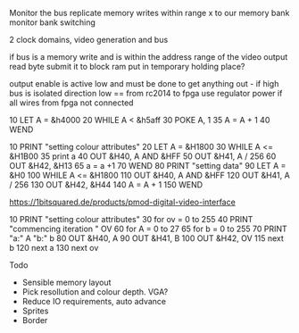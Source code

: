 Monitor the bus
replicate memory writes within range x to our memory bank
monitor bank switching

2 clock domains, video generation and bus

if bus
    is a memory write
    and is within the address range of the video output
    read byte
    submit it to block ram
    put in temporary holding place?


output enable is active low and must be done to get anything out - if high bus is isolated
direction low == from rc2014 to fpga
use regulator power if all wires from fpga not connected



10 LET A = &h4000
20 WHILE A < &h5aff
30 POKE A, 1
35 A = A + 1
40 WEND


10 PRINT "setting colour attributes"
20 LET A = &H1800
30 WHILE A <= &H1B00
35 print a
40 OUT &H40, A AND &HFF
50 OUT &H41, A / 256
60 OUT &H42, &H13
65 a = a +1
70 WEND
80 PRINT "setting data"
90 LET A = &H0
100 WHILE A <= &H1800
110 OUT &H40, A AND &HFF
120 OUT &H41, A / 256
130 OUT &H42, &H44
140 A = A + 1
150 WEND

https://1bitsquared.de/products/pmod-digital-video-interface


10 PRINT "setting colour attributes"
30 for ov = 0 to 255
40 PRINT "commencing iteration " OV
60 for A = 0 to 27
65 for b = 0 to 255
70 PRINT "a:" A  "b:" b
80 OUT &H40, A
90 OUT &H41, B
100 OUT &H42, OV
115 next b
120 next a
130 next ov

Todo

* Sensible memory layout
* Pick resollution and colour depth. VGA?
* Reduce IO requirements, auto advance
* Sprites
* Border
